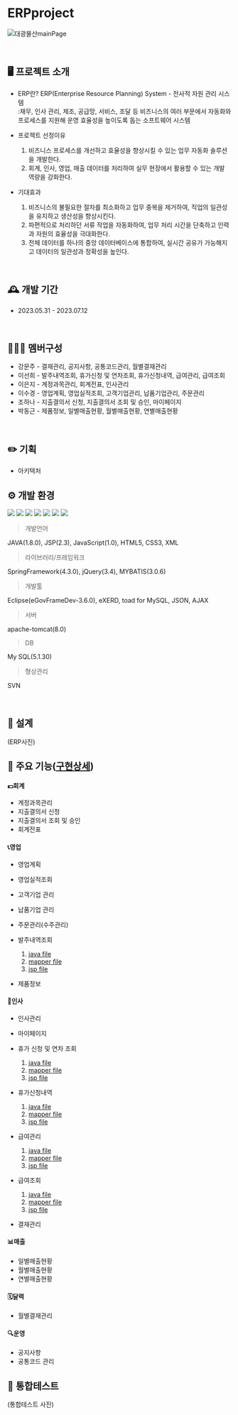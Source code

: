 # ERPproject
![대광물산mainPage](https://github.com/sunhee00/ERPproject/assets/104435431/b5accf54-fe29-4420-8188-23102f55f609)

<br>

## 🖥️ 프로젝트 소개
 - ERP란?
   ERP(Enterprise Resource Planning) System - 전사적 자원 관리 시스템<br>
   :재무, 인사 관리, 제조, 공급망, 서비스, 조달 등 비즈니스의 여러 부문에서 자동화와 프로세스를 지원해 운영 효율성을 높이도록 돕는 소프트웨어 시스템
   
 - 프로젝트 선정이유
   1. 비즈니스 프로세스를 개선하고 효율성을 향상시킬 수 있는 업무 자동화 솔루션을 개발한다.
   2. 회계, 인사, 영업, 매출 데이터를 처리하여 실무 현장에서 활용할 수 있는 개발 역량을 강화한다.
 
 - 기대효과
   1. 비즈니스의 불필요한 절차를 최소화하고 업무 중복을 제거하여, 직업의 일관성을 유지하고 생산성을 향상시킨다.
   2. 파편적으로 처리하던 서류 작업을 자동화하여, 업무 처리 시간을 단축하고 인력과 자원의 효율성을 극대화한다.
   3. 전체 데이터를 하나의 중앙 데이터베이스에 통합하여, 실시간 공유가 가능해지고 데이터의 일관성과 정확성을 높인다.

<br>

## 🕰️ 개발 기간
* 2023.05.31 - 2023.07.12

<br>

## 🧑‍🤝‍🧑 멤버구성
 - 강문주 - 결재관리, 공지사항, 공통코드관리, 월별결재관리
 - 이선희 - 발주내역조회, 휴가신청 및 연차조회, 휴가신청내역, 급여관리, 급여조회 
 - 이은지 - 계정과목관리, 회계전표, 인사관리
 - 이수경 - 영업계획, 영업실적조회, 고객기업관리, 납품기업관리, 주문관리
 - 조하나 - 지출결의서 신청, 지출결의서 조회 및 승인, 마이페이지
 - 박동근 - 제품정보, 일별매출현황, 월별매출현황, 연별매출현황

<br>

## ✏️ 기획
- 아키텍처



## ⚙️ 개발 환경
<img src="https://img.shields.io/badge/Spring-6DB33F?style=flat-square&logo=Spring&logoColor=ffffff"/> <img src="https://img.shields.io/badge/jQuery-0769AD?style=flat-square&logo=jquery&logoColor=ffffff"/> <img src="https://img.shields.io/badge/JavaScript-F7DF1E?style=flat-square&logo=javascript&logoColor=ffffff"/> <img src="https://img.shields.io/badge/MySQL-4479A1?style=flat-square&logo=mysql&logoColor=ffffff"/> <img src="https://img.shields.io/badge/HTML5-E34F26?style=flat-square&logo=html5&logoColor=ffffff"/> <img src="https://img.shields.io/badge/CSS3-1572B6?style=flat-square&logo=css3&logoColor=ffffff"/> <img src="https://img.shields.io/badge/Apache Tomcat-F8DC75?style=flat-square&logo=apachetomcat&logoColor=ffffff"/>


>개발언어

JAVA(1.8.0), JSP(2.3), JavaScript(1.0), HTML5, CSS3, XML

>라이브러리/프레임워크

SpringFramework(4.3.0), jQuery(3.4), MYBATIS(3.0.6)

>개발툴

Eclipse(eGovFrameDev-3.6.0), eXERD, toad for MySQL, JSON, AJAX

>서버

apache-tomcat(8.0)

>DB

My SQL(5.1.30)

>형상관리

SVN

<br>

## 📐 설계
(ERP사진)

## 📌 주요 기능([구현상세](https://github.com/sunhee00/ERPproject/wiki/%EC%9D%B4%EC%84%A0%ED%9D%AC(%EB%B3%B8%EC%9D%B8)-%E2%80%90-%EB%B0%9C%EC%A3%BC%EB%82%B4%EC%97%AD%EC%A1%B0%ED%9A%8C,-%ED%9C%B4%EA%B0%80%EC%8B%A0%EC%B2%AD-%EB%B0%8F-%EC%97%B0%EC%B0%A8%EC%A1%B0%ED%9A%8C,-%ED%9C%B4%EA%B0%80%EC%8B%A0%EC%B2%AD%EB%82%B4%EC%97%AD,-%EA%B8%89%EC%97%AC%EA%B4%80%EB%A6%AC,-%EA%B8%89%EC%97%AC%EC%A1%B0%ED%9A%8C))
#### 💵회계
- 계정과목관리
- 지출결의서 신청
- 지출결의서 조회 및 승인
- 회계전표

#### 📞영업
- 영업계획
- 영업실적조회
- 고객기업 관리
- 납품기업 관리
- 주문관리(수주관리)
- 발주내역조회
  1. <a href="src/main/java/kr/happyjob/study/busDlv" >java file</a>
  2. <a href="src/main/resources/sql/busDlv" >mapper file</a>
  3. <a href="src/main/webapp/WEB-INF/view/busDlv" >jsp file</a>
  
- 제품정보

#### 👤인사
- 인사관리
- 마이페이지
- 휴가 신청 및 연차 조회
  1. <a href="src/main/java/kr/happyjob/study/empVcp" >java file</a>
  2. <a href="src/main/resources/sql/empVcp" >mapper file</a>
  3. <a href="src/main/webapp/WEB-INF/view/empVcp" >jsp file</a>
  
- 휴가신청내역
  1. <a href="src/main/java/kr/happyjob/study/empVcs" >java file</a>
  2. <a href="src/main/resources/sql/empVcs" >mapper file</a>
  3. <a href="src/main/webapp/WEB-INF/view/empVcs" >jsp file</a>
  
- 급여관리
  1. <a href="src/main/java/kr/happyjob/study/empSam" >java file</a>
  2. <a href="src/main/resources/sql/empSam" >mapper file</a>
  3. <a href="src/main/webapp/WEB-INF/view/empSam" >jsp file</a>
  
- 급여조회
  1. <a href="src/main/java/kr/happyjob/study/empSas" >java file</a>
  2. <a href="src/main/resources/sql/empSas" >mapper file</a>
  3. <a href="src/main/webapp/WEB-INF/view/empSas" >jsp file</a>

- 결재관리

#### 📊매출
- 일별매출현황
- 월별매출현황
- 연별매출현황

#### 🗓달력
- 월별결재관리
  
#### 🔍운영
- 공지사항
- 공통코드 관리

## 📌 통합테스트
(통합테스트 사진)
